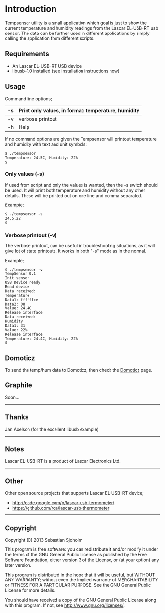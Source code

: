 # Introduction #

Tempsensor utility is a small application which goal is just to show the current temperature and humidity readings from the Lascar EL-USB-RT usb sensor. The data can be further used in different applications by simply calling the application from different scripts.

## Requirements ##

  * An Lascar EL-USB-RT USB device
  * libusb-1.0 installed (see installation instructions how)

## Usage ##

Command line options;

|-s|Print only values, in format: temperature, humidity|
|:-|:--------------------------------------------------|
|-v|verbose printout|
|-h|Help|

If no command options are given the Tempsensor will printout temperature and humidity with text and unit symbols:

```
$ ./tempsensor 
Temperature: 24.5C, Humidity: 22%
$
```

### Only values (-s) ###

If used from script and only the values is wanted, then the -s switch should be used. It will print both temperature and humidity without any other details. These will be printed out on one line and comma separated.

Example;
```
$ ./tempsensor -s
24.5,22
$
```

### Verbose printout (-v) ###

The verbose printout, can be useful in troubleshooting situations, as it will give lot of state printouts. It works in both "-s" mode as in the normal.

Example;
```
$ ./tempsensor -v
TempSensor 0.1
Init sensor
USB Device ready
Read device
Data received:
Temperature
Data1: ffffffce
Data2: 08
Value: 24.4C
Release interface
Data received:
Humidity
Data1: 31
Value: 22%
Release interface
Temperature: 24.4C, Humidity: 22%
$
```

## Domoticz ##

To send the temp/hum data to Domoticz, then check the [Domoticz](Domoticz.md) page.

## Graphite ##

Soon...


---

## Thanks ##

Jan Axelson (for the excellent libusb example)


---

## Notes ##

Lascar EL-USB-RT is a product of Lascar Electronics Ltd.


---

## Other ##

Other open source projects that supports Lascar EL-USB-RT device;

  * http://code.google.com/p/lascar-usb-termometer/
  * https://github.com/rca/lascar-usb-thermometer


---

## Copyright ##

Copyright (C) 2013 Sebastian Sjoholm

This program is free software: you can redistribute it and/or modify
it under the terms of the GNU General Public License as published by
the Free Software Foundation, either version 3 of the License, or
(at your option) any later version.

This program is distributed in the hope that it will be useful,
but WITHOUT ANY WARRANTY; without even the implied warranty of
MERCHANTABILITY or FITNESS FOR A PARTICULAR PURPOSE.  See the
GNU General Public License for more details.

You should have received a copy of the GNU General Public License
along with this program.  If not, see <http://www.gnu.org/licenses/>.